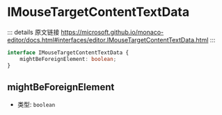 # IMouseTargetContentTextData
        
::: details 原文链接
https://microsoft.github.io/monaco-editor/docs.html#interfaces/editor.IMouseTargetContentTextData.html
:::

```ts
interface IMouseTargetContentTextData {
    mightBeForeignElement: boolean;
}
```

## mightBeForeignElement
- 类型: `boolean`